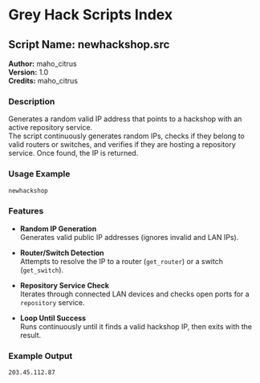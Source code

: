 # Grey Hack Scripts Index

## Script Name: newhackshop.src
**Author:** maho_citrus  
**Version:** 1.0  
**Credits:** maho_citrus  

### Description
Generates a random valid IP address that points to a hackshop with an active repository service.  
The script continuously generates random IPs, checks if they belong to valid routers or switches, and verifies if they are hosting a repository service. Once found, the IP is returned.

### Usage Example
```typescript
newhackshop
```

### Features
- **Random IP Generation**  
  Generates valid public IP addresses (ignores invalid and LAN IPs).

- **Router/Switch Detection**  
  Attempts to resolve the IP to a router (`get_router`) or a switch (`get_switch`).

- **Repository Service Check**  
  Iterates through connected LAN devices and checks open ports for a `repository` service.

- **Loop Until Success**  
  Runs continuously until it finds a valid hackshop IP, then exits with the result.

### Example Output
```
203.45.112.87
```
